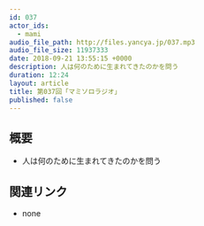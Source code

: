 ```yaml
---
id: 037
actor_ids:
  - mami
audio_file_path: http://files.yancya.jp/037.mp3
audio_file_size: 11937333
date: 2018-09-21 13:55:15 +0000
description: 人は何のために生まれてきたのかを問う
duration: 12:24
layout: article
title: 第037回「マミソロラジオ」
published: false
---
```

## 概要

* 人は何のために生まれてきたのかを問う

## 関連リンク

* none
